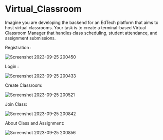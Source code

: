 # Virtual_Classroom
Imagine you are developing the backend for an EdTech platform that aims to host virtual classrooms. Your task is to create a terminal-based Virtual Classroom Manager that handles class scheduling, student attendance, and assignment submissions.

Registration :

![Screenshot 2023-09-25 200450](https://github.com/sahanprakash00/Virtual_Classroom/assets/130571287/4aa1c740-29d5-4f48-897a-c81e1dca708b)

Login :

![Screenshot 2023-09-25 200433](https://github.com/sahanprakash00/Virtual_Classroom/assets/130571287/91490cfb-6990-4242-8e1f-224cc1eb05b8)

Create Classroom:

![Screenshot 2023-09-25 200521](https://github.com/sahanprakash00/Virtual_Classroom/assets/130571287/92dc83bc-342f-4244-b511-6be17c1f0795)


Join Class:

![Screenshot 2023-09-25 200842](https://github.com/sahanprakash00/Virtual_Classroom/assets/130571287/4f604243-e6e4-41d8-bc65-25d4f8e9a3d5)

About Class and Assignment:

![Screenshot 2023-09-25 200856](https://github.com/sahanprakash00/Virtual_Classroom/assets/130571287/202b59c5-5e9b-4d35-913b-7fa4c446a774)

